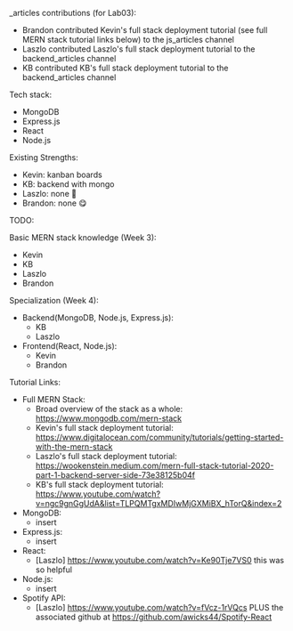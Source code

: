 \_articles contributions (for Lab03):
- Brandon contributed Kevin's full stack deployment tutorial (see full MERN stack tutorial links below) to the js_articles channel
- Laszlo contributed Laszlo's full stack deployment tutorial to the backend_articles channel
- KB contributed KB's full stack deployment tutorial to the backend_articles channel

Tech stack:
  - MongoDB
  - Express.js
  - React
  - Node.js

Existing Strengths:
- Kevin: kanban boards
- KB: backend with mongo
- Laszlo: none 🤪
- Brandon: none 😋

TODO:

Basic MERN stack knowledge (Week 3):
- Kevin
- KB
- Laszlo
- Brandon

Specialization (Week 4):
- Backend(MongoDB, Node.js, Express.js):
    - KB
    - Laszlo
- Frontend(React, Node.js):
    - Kevin
    - Brandon

Tutorial Links:
- Full MERN Stack:
    - Broad overview of the stack as a whole: https://www.mongodb.com/mern-stack
    - Kevin's full stack deployment tutorial: https://www.digitalocean.com/community/tutorials/getting-started-with-the-mern-stack
    - Laszlo's full stack deployment tutorial: https://wookenstein.medium.com/mern-full-stack-tutorial-2020-part-1-backend-server-side-73e38125b04f
    - KB's full stack deployment tutorial: https://www.youtube.com/watch?v=ngc9gnGgUdA&list=TLPQMTgxMDIwMjGXMiBX_hTorQ&index=2
- MongoDB:
    - insert
- Express.js:
    - insert
- React:
    - [Laszlo] https://www.youtube.com/watch?v=Ke90Tje7VS0 this was so helpful
- Node.js:
    - insert
- Spotify API:
    - [Laszlo] https://www.youtube.com/watch?v=fVcz-1rVQcs PLUS the associated github at https://github.com/awicks44/Spotify-React
